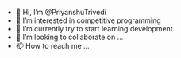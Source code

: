 - 👋 Hi, I’m @PriyanshuTrivedi
- 👀 I’m interested in competitive programming
- 🌱 I’m currently try to start learning development
- 💞️ I’m looking to collaborate on ...
- 📫 How to reach me ...

<!---
PriyanshuTrivedi/PriyanshuTrivedi is a ✨ special ✨ repository because its `README.md` (this file) appears on your GitHub profile.
You can click the Preview link to take a look at your changes.
--->

